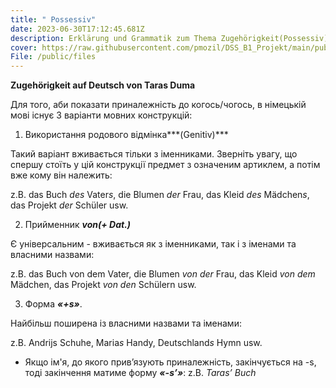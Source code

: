```yaml
---
title: " Possessiv"
date: 2023-06-30T17:12:45.681Z
description: Erklärung und Grammatik zum Thema Zugehörigkeit(Possessiv)
cover: https://raw.githubusercontent.com/pmozil/DSS_B1_Projekt/main/public/images/oli-dale-xjski_seizy-unsplash.jpg
File: /public/files
---
```

**Zugehörigkeit auf Deutsch von Taras Duma**

Для того, аби показати приналежність до когось/чогось, в німецькій мові існує 3 варіанти мовних конструкцій:

1. Використання родового відмінка***(Genitiv)***

Такий варіант вживається тільки з іменниками. Зверніть увагу, що спершу стоїть у цій конструкції предмет з означеним артиклем, а потім вже кому він належить:

z.B. das Buch *des* Vater*s*, die Blumen *der* Frau, das Kleid *des* Mädchen*s*, das Projekt *der* Schüler usw.

2. Прийменник ***von(+ Dat.)***

Є універсальним - вживається як з іменниками, так і з іменами та власними назвами:

z.B. das Buch von dem Vater, die Blumen *von der* Frau, das Kleid *von dem* Mädchen, das Projekt *von den* Schülern usw.

3. Форма ***«+s»***. 

Найбільш поширена із власними назвами та іменами:

z.B. Andrijs Schuhe, Maria*s* Handy, Deutschland*s* Hymn usw. 

- Якщо ім'я, до якого прив’язують приналежність, закінчується на -s, тоді закінчення матиме форму ***«-s’»***: z.B. *Taras’* *Buch*
